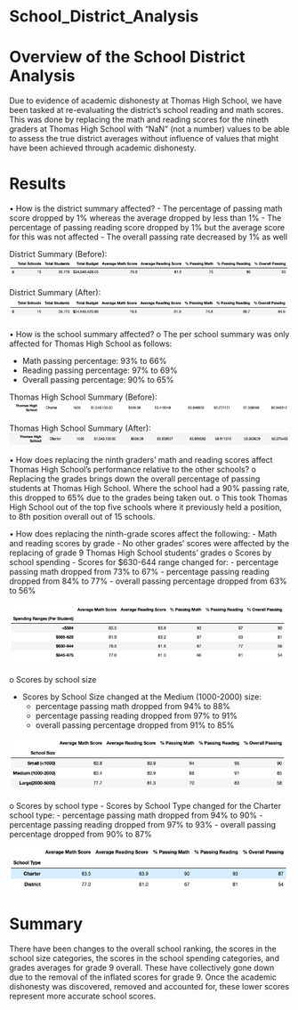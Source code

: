 # School_District_Analysis
# Overview of the School District Analysis 

Due to evidence of academic dishonesty at Thomas High School, we have been tasked at re-evaluating the district’s school reading and math scores. This was done by replacing the math and reading scores for the nineth graders at Thomas High School with “NaN” (not a number) values to be able to assess the true district averages without influence of values that might have been achieved through academic dishonesty. 

# Results 
•	How is the district summary affected?
    - The percentage of passing math score dropped by 1% whereas the average dropped by less than 1%
    - The percentage of passing reading score dropped by 1% but the average score for this was not affected 
    - The overall passing rate decreased by 1% as well 

District Summary (Before): 
![Pic1](https://github.com/msha789/School_District_Analysis/blob/03b7b180062ee4352ac1c3b5a81159e99c11a6ea/Screen%20Shot%202022-01-30%20at%205.00.41%20PM.png)

District Summary (After): 
![Pic2](https://github.com/msha789/School_District_Analysis/blob/03b7b180062ee4352ac1c3b5a81159e99c11a6ea/Screen%20Shot%202022-01-30%20at%205.00.50%20PM.png)

•	How is the school summary affected?
o	The per school summary was only affected for Thomas High School as follows:
  - Math passing percentage: 93% to 66% 
  - Reading passing percentage: 97% to 69% 
  - Overall passing percentage: 90% to 65%

Thomas High School Summary (Before): 
![Pic3](https://github.com/msha789/School_District_Analysis/blob/03b7b180062ee4352ac1c3b5a81159e99c11a6ea/Screen%20Shot%202022-01-30%20at%205.16.44%20PM.png)

Thomas High School Summary (After): 
![Pic4](https://github.com/msha789/School_District_Analysis/blob/03b7b180062ee4352ac1c3b5a81159e99c11a6ea/Screen%20Shot%202022-01-30%20at%205.16.56%20PM.png)


•	How does replacing the ninth graders’ math and reading scores affect Thomas High School’s performance relative to the other schools?
o	Replacing the grades brings down the overall percentage of passing students at Thomas High School. Where the school had a 90% passing rate, this dropped to 65% due to the grades being taken out. 
o	This took Thomas High School out of the top five schools where it previously held a position, to 8th position overall out of 15 schools. 

•	How does replacing the ninth-grade scores affect the following:
    - Math and reading scores by grade
      - No other grades’ scores were affected by the replacing of grade 9 Thomas High School students’ grades
o	Scores by school spending
    - Scores for $630-644 range changed for:
      - percentage passing math dropped from 73% to 67% 
      - percentage passing reading dropped from 84% to 77% 
      - overall passing percentage dropped from 63% to 56%

![Pic](https://github.com/msha789/School_District_Analysis/blob/03b7b180062ee4352ac1c3b5a81159e99c11a6ea/Screen%20Shot%202022-01-30%20at%205.58.32%20PM.png)

o	Scores by school size
  - Scores by School Size changed at the Medium (1000-2000) size: 
    - percentage passing math dropped from 94% to 88% 
    - percentage passing reading dropped from 97% to 91% 
    - overall passing percentage dropped from 91% to 85%

![Pic5](https://github.com/msha789/School_District_Analysis/blob/03b7b180062ee4352ac1c3b5a81159e99c11a6ea/Screen%20Shot%202022-01-30%20at%205.58.41%20PM.png)

o	Scores by school type
    - Scores by School Type changed for the Charter school type: 
      - percentage passing math dropped from 94% to 90% 
      - percentage passing reading dropped from 97% to 93% 
      - overall passing percentage dropped from 90% to 87%

![Pic6](https://github.com/msha789/School_District_Analysis/blob/03b7b180062ee4352ac1c3b5a81159e99c11a6ea/Screen%20Shot%202022-01-30%20at%205.58.49%20PM.png)

# Summary 
There have been changes to the overall school ranking, the scores in the school size categories, the scores in the school spending categories, and grades averages for grade 9 overall. These have collectively gone down due to the removal of the inflated scores for grade 9. Once the academic dishonesty was discovered, removed and accounted for, these lower scores represent more accurate school scores. 
